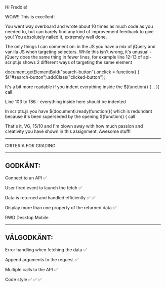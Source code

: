 Hi Freddie!

WOW!! This is excellent!

You went way overboard and wrote about 10 times as much code as you needed to, but can barely find any kind of improvement feedback to give you! You absolutely nailed it, extremely well done.

The only things I can comment on:
  in the JS you have a mix of jQuery and vanilla JS when targeting selectors. While this isn't wrong, it's unusual - jQuery does the same thing in fewer lines, for example line 12-13 of api-script.js shows 2 different ways of targeting the same element

  document.getElementById("search-button").onclick = function() {
	  $("#search-button").addClass("clicked-button");

  It's a bit more readable if you indent everything inside the $(function() { .. }) call

  Line 103 to 186 - everything inside here should be indented

  In scripts.js you have $(document).ready(function(){ which is redundant because it's been superseded by the opening $(function() { call

That's it, VG, 15/10 and I'm blown away with how much passion and creativity you have shown in this assignment. Awesome stuff!

*************************************

CRITERIA FOR GRADING

*************************************

GODKÄNT:
-------------------------------------

Connect to an API ✅

User fired event to launch the fetch ✅

Data is returned and handled efficiently ✅ ✅

Display more than one property of the returned data ✅

RWD
  Desktop
  Mobile

-------------------------------------

VÄLGODKÄNT:
-------------------------------------

Error handling when fetching the data ✅

Append arguments to the request ✅

Multiple calls to the API ✅

Code style ✅ ✅ ✅